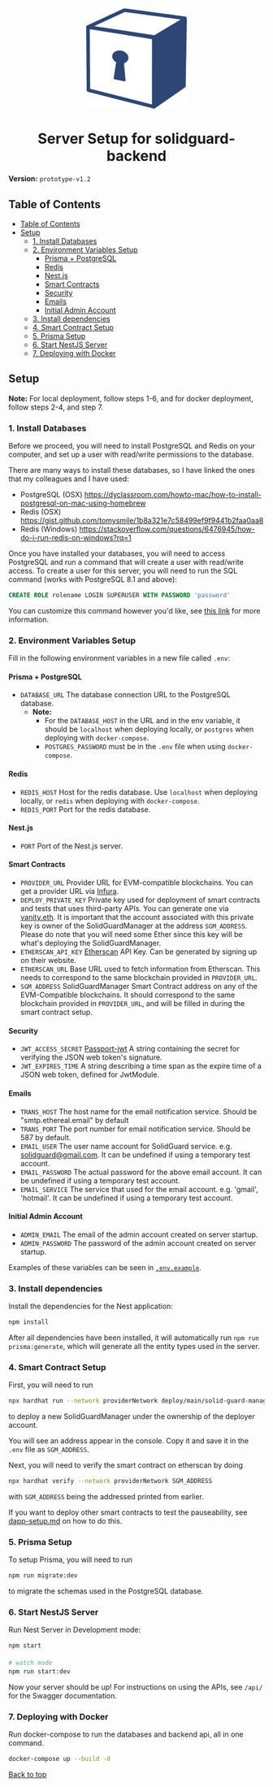 <div align="center">
  <p align="center">
    <img src="img/solidguard-prototype-v1-2.png" width="200" alt="SolidGuard Logo" />
  </p>
<h1>Server Setup for solidguard-backend</h1>
</div>

**Version:** `prototype-v1.2`

## Table of Contents
- [Table of Contents](#table-of-contents)
- [Setup](#setup)
  - [1. Install Databases](#1-install-databases)
  - [2. Environment Variables Setup](#2-environment-variables-setup)
    - [Prisma + PostgreSQL](#prisma--postgresql)
    - [Redis](#redis)
    - [Nest.js](#nestjs)
    - [Smart Contracts](#smart-contracts)
    - [Security](#security)
    - [Emails](#emails)
    - [Initial Admin Account](#initial-admin-account)
  - [3. Install dependencies](#3-install-dependencies)
  - [4. Smart Contract Setup](#4-smart-contract-setup)
  - [5. Prisma Setup](#5-prisma-setup)
  - [6. Start NestJS Server](#6-start-nestjs-server)
  - [7. Deploying with Docker](#7-deploying-with-docker)

## Setup

**Note:** For local deployment, follow steps 1-6, and for docker deployment, follow steps 2-4, and step 7.

### 1. Install Databases

Before we proceed, you will need to install PostgreSQL and Redis on your computer, and set up a user with read/write permissions to the database.

There are many ways to install these databases, so I have linked the ones that my colleagues and I have used:
* PostgreSQL (OSX) https://dyclassroom.com/howto-mac/how-to-install-postgresql-on-mac-using-homebrew
* Redis (OSX) https://gist.github.com/tomysmile/1b8a321e7c58499ef9f9441b2faa0aa8
* Redis (Windows) https://stackoverflow.com/questions/6476945/how-do-i-run-redis-on-windows?rq=1


Once you have installed your databases, you will need to access PostgreSQL and run a command that will create a user with read/write access. To create a user for this server, you will need to run the SQL command (works with PostgreSQL 8.1 and above):
```sql
CREATE ROLE rolename LOGIN SUPERUSER WITH PASSWORD 'password'
```
You can customize this command however you'd like, see [this link](https://www.postgresql.org/docs/8.0/sql-createuser.html) for more information.

### 2. Environment Variables Setup
Fill in the following environment variables in a new file called `.env`:
#### Prisma + PostgreSQL
* `DATABASE_URL` The database connection URL to the PostgreSQL database.
  * **Note:** 
    * For the `DATABASE_HOST` in the URL and in the env variable, it should be `localhost` when deploying locally, or `postgres` when deploying with `docker-compose`.
    * `POSTGRES_PASSWORD` must be in the `.env` file when using `docker-compose`.

#### Redis
* `REDIS_HOST` Host for the redis database. Use `localhost` when deploying locally, or `redis` when deploying with `docker-compose`.
* `REDIS_PORT` Port for the redis database.

#### Nest.js
* `PORT` Port of the Nest.js server.

#### Smart Contracts
* `PROVIDER_URL` Provider URL for EVM-compatible blockchains. You can get a provider URL via [Infura](https://infura.io/).
* `DEPLOY_PRIVATE_KEY` Private key used for deployment of smart contracts and tests that uses third-party APIs. You can generate one via [vanity.eth](https://vanity-eth.tk/). It is important that the account associated with this private key is owner of the SolidGuardManager at the address `SGM_ADDRESS`. Please do note that you will need some Ether since this key will be what's deploying the SolidGuardManager.
* `ETHERSCAN_API_KEY` [Etherscan](https://etherscan.io/) API Key. Can be generated by signing up on their website.
* `ETHERSCAN_URL` Base URL used to fetch information from Etherscan. This needs to correspond to the same blockchain provided in `PROVIDER_URL`.
* `SGM_ADDRESS` SolidGuardManager Smart Contract address on any of the EVM-Compatible blockchains. It should correspond to the same blockchain provided in `PROVIDER_URL`, and will be filled in during the smart contract setup.

#### Security
* `JWT_ACCESS_SECRET` [Passport-jwt](http://www.passportjs.org/packages/passport-jwt/) A string containing the secret for verifying the JSON web token's signature.
* `JWT_EXPIRES_TIME`  A string describing a time span as the expire time of a JSON web token, defined for JwtModule.

#### Emails
* `TRANS_HOST` The host name for the email notification service. Should be "smtp.ethereal.email" by default
* `TRANS_PORT` The port number for email notification service. Should be 587 by default.
* `EMAIL_USER` The user name account for SolidGuard service. e.g. solidguard@gmail.com. It can be undefined if using a temporary test account.
* `EMAIL_PASSWORD` The actual password for the above email account. It can be undefined if using a temporary test account.
* `EMAIL_SERVICE` The service that used for the email account. e.g. 'gmail', 'hotmail'. It can be undefined if using a temporary test account.

#### Initial Admin Account
* `ADMIN_EMAIL` The email of the admin account created on server startup.
* `ADMIN_PASSWORD` The password of the admin account created on server startup.

Examples of these variables can be seen in [`.env.example`](../.env.example).

### 3. Install dependencies

Install the dependencies for the Nest application:

```bash
npm install
```

After all dependencies have been installed, it will automatically run `npm run prisma:generate`, which will generate all the entity types used in the server.

### 4. Smart Contract Setup

First, you will need to run 
```bash
npx hardhat run --network providerNetwork deploy/main/solid-guard-manager.deploy.ts
```
to deploy a new SolidGuardManager under the ownership of the deployer account.

You will see an address appear in the console. Copy it and save it in the `.env` file as `SGM_ADDRESS`.

Next, you will need to verify the smart contract on etherscan by doing 
```bash
npx hardhat verify --network providerNetwork SGM_ADDRESS
```
with `SGM_ADDRESS` being the addressed printed from earlier.

If you want to deploy other smart contracts to test the pauseability, see [dapp-setup.md](dapp-setup.md) on how to do this.


### 5. Prisma Setup

To setup Prisma, you will need to run 

```bash
npm run migrate:dev
```

to migrate the schemas used in the PostgreSQL database.

### 6. Start NestJS Server

Run Nest Server in Development mode:

```bash
npm start

# watch mode
npm run start:dev
```
Now your server should be up! For instructions on using the APIs, see `/api/` for the Swagger documentation.

### 7. Deploying with Docker

Run docker-compose to run the databases and backend api, all in one command.
```bash
docker-compose up --build -d
```

[Back to top](#table-of-contents)
